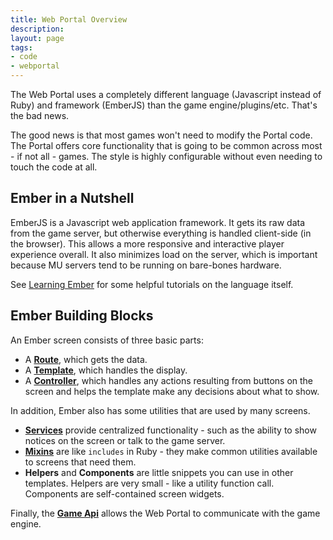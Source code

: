 ```yaml
---
title: Web Portal Overview
description: 
layout: page
tags:
- code
- webportal
---
```


The Web Portal uses a completely different language (Javascript instead of Ruby) and framework (EmberJS) than the game engine/plugins/etc.  That's the bad news.

The good news is that most games won't need to modify the Portal code.  The  Portal offers core functionality that is going to be common across most - if not all - games.  The style is highly configurable without even needing to touch the code at all.

## Ember in a Nutshell

EmberJS is a Javascript web application framework.  It gets its raw data from the game server, but otherwise everything is handled client-side (in the browser).  This allows a more responsive and interactive player experience overall.  It also minimizes load on the server, which is important because MU servers tend to be running on bare-bones hardware.

See [Learning Ember](/tutorials/code/ember.html) for some helpful tutorials on the language itself. 

## Ember Building Blocks

An Ember screen consists of three basic parts:

* A **[Route](/tutorials/code/web-routes.html)**, which gets the data.
* A **[Template](/tutorials/code/web-templates.html)**, which handles the display.
* A **[Controller](/tutorials/code/web-controllers.html)**, which handles any actions resulting from buttons on the screen and helps the template make any decisions about what to show.

In addition, Ember also has some utilities that are used by many screens.

* **[Services](/tutorials/code/web-services.html)** provide centralized functionality - such as the ability to show notices on the screen or talk to the game server.
* **[Mixins](/tutorials/code/web-mixins.html)** are like `includes` in Ruby - they make common utilities available to screens that need them.
* **Helpers** and **Components** are little snippets you can use in other templates.  Helpers are very small - like a utility function call.  Components are self-contained screen widgets.

Finally, the **[Game Api](/tutorials/code/web-game-api.html)** allows the Web Portal to communicate with the game engine.